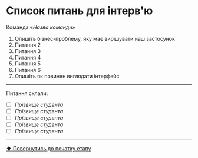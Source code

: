 # Список питань для інтерв'ю
Команда «*Назва команди*»

1. Опишіть бізнес-проблему, яку має вирішувати наш застосунок
2. Питання 2
3. Питання 3
4. Питання 4
5. Питання 5
6. Питання 6
7. Опишіть як повинен виглядати інтерфейс

---
Питання склали:			

- [ ] *Прізвище студента*
- [ ] *Прізвище студента*
- [ ] *Прізвище студента*
- [ ] *Прізвище студента*
- [ ] *Прізвище студента*

---
[:arrow_up: Повернутись до початку етапу](/docs/1.Envisioning/README.md)
